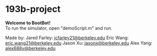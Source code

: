 # 193b-project
**Welcome to BootBot!**\
To run the simulator, open "demoScript.m" and run.

Made by:
Jared Farley: jcfarley21@berkeley.edu
Eric Wang: eric.wang21@berkeley.edu
Jason Xu: jasonx@berkeley.edu
Alex Yang: alex688y@berkeley.edu
